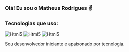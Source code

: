 ### Olá! Eu sou o Matheus Rodrigues ✌️

### Tecnologias que uso:

<div style="display: inline_block">
    <img aling="center" alt="Html5" src="https://img.shields.io/badge/HTML5-E34F26?style=for-the-badge&logo=html5&logoColor=white"/>
    <img aling="center" alt="Html5" src="https://img.shields.io/badge/CSS3-1572B6?style=for-the-badge&logo=css3&logoColor=white"/>
    <img aling="center" alt="Html5" src="https://img.shields.io/badge/JavaScript-F7DF1E?style=for-the-badge&logo=javascript&logoColor=black"/>

</div>

Sou desenvolvedor iniciante e apaixonado por tecnologia.
